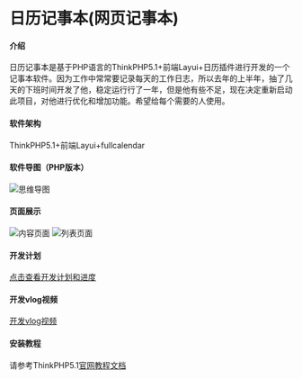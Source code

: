 # 日历记事本(网页记事本)

#### 介绍
日历记事本是基于PHP语言的ThinkPHP5.1+前端Layui+日历插件进行开发的一个记事本软件。因为工作中常常要记录每天的工作日志，所以去年的上半年，抽了几天的下班时间开发了他，稳定运行行了一年，但是他有些不足，现在决定重新启动此项目，对他进行优化和增加功能。希望给每个需要的人使用。

#### 软件架构
ThinkPHP5.1+前端Layui+fullcalendar

#### 软件导图（PHP版本）
![思维导图](https://images.gitee.com/uploads/images/2021/1027/194002_7fb7fdbf_1717198.png "2021-10-27 (2).png")

#### 页面展示
![内容页面](https://images.gitee.com/uploads/images/2021/1020/214019_89683b7c_1717198.png "2021-10-20.png")
![列表页面](https://images.gitee.com/uploads/images/2021/1020/214029_9436ddcb_1717198.png "2021-10-20 (1).png")

#### 开发计划
[点击查看开发计划和进度](https://thoughts.teambition.com/share/617215d0f53beb0041053ef5#title=日历记事本（网页）)

#### 开发vlog视频
[开发vlog视频](https://www.ixigua.com/7026667370643096095)

#### 安装教程
请参考ThinkPHP5.1[官网教程文档](https://www.kancloud.cn/manual/thinkphp5_1/353946)


